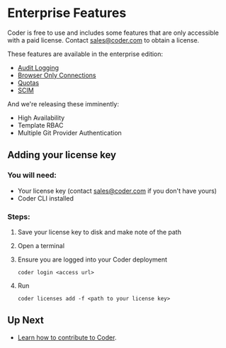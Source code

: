 # Enterprise Features

Coder is free to use and includes some features that are only accessible with a paid license.
Contact sales@coder.com to obtain a license.

These features are available in the enterprise edition:

- [Audit Logging](./audit-logs.md)
- [Browser Only Connections](../networking.md#browser-only-connections)
- [Quotas](./quotas.md)
- [SCIM](./auth.md#scim)

And we're releasing these imminently:

- High Availability
- Template RBAC
- Multiple Git Provider Authentication

## Adding your license key

### You will need:

- Your license key (contact sales@coder.com if you don't have yours)
- Coder CLI installed

### Steps:

1. Save your license key to disk and make note of the path
2. Open a terminal
3. Ensure you are logged into your Coder deployment

   `coder login <access url>`

4. Run

   `coder licenses add -f <path to your license key>`

## Up Next

- [Learn how to contribute to Coder](../CONTRIBUTING.md).
